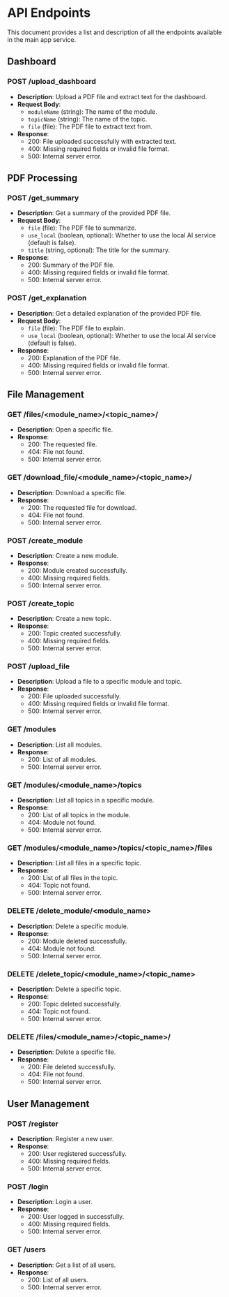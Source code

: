 # API Endpoints

This document provides a list and description of all the endpoints available in the main app service.

## Dashboard

### POST /upload_dashboard
- **Description**: Upload a PDF file and extract text for the dashboard.
- **Request Body**:
  - `moduleName` (string): The name of the module.
  - `topicName` (string): The name of the topic.
  - `file` (file): The PDF file to extract text from.
- **Response**:
  - 200: File uploaded successfully with extracted text.
  - 400: Missing required fields or invalid file format.
  - 500: Internal server error.

## PDF Processing

### POST /get_summary
- **Description**: Get a summary of the provided PDF file.
- **Request Body**:
  - `file` (file): The PDF file to summarize.
  - `use_local` (boolean, optional): Whether to use the local AI service (default is false).
  - `title` (string, optional): The title for the summary.
- **Response**:
  - 200: Summary of the PDF file.
  - 400: Missing required fields or invalid file format.
  - 500: Internal server error.

### POST /get_explanation
- **Description**: Get a detailed explanation of the provided PDF file.
- **Request Body**:
  - `file` (file): The PDF file to explain.
  - `use_local` (boolean, optional): Whether to use the local AI service (default is false).
- **Response**:
  - 200: Explanation of the PDF file.
  - 400: Missing required fields or invalid file format.
  - 500: Internal server error.

## File Management

### GET /files/<module_name>/<topic_name>/<filename>
- **Description**: Open a specific file.
- **Response**:
  - 200: The requested file.
  - 404: File not found.
  - 500: Internal server error.

### GET /download_file/<module_name>/<topic_name>/<filename>
- **Description**: Download a specific file.
- **Response**:
  - 200: The requested file for download.
  - 404: File not found.
  - 500: Internal server error.

### POST /create_module
- **Description**: Create a new module.
- **Response**:
  - 200: Module created successfully.
  - 400: Missing required fields.
  - 500: Internal server error.

### POST /create_topic
- **Description**: Create a new topic.
- **Response**:
  - 200: Topic created successfully.
  - 400: Missing required fields.
  - 500: Internal server error.

### POST /upload_file
- **Description**: Upload a file to a specific module and topic.
- **Response**:
  - 200: File uploaded successfully.
  - 400: Missing required fields or invalid file format.
  - 500: Internal server error.

### GET /modules
- **Description**: List all modules.
- **Response**:
  - 200: List of all modules.
  - 500: Internal server error.

### GET /modules/<module_name>/topics
- **Description**: List all topics in a specific module.
- **Response**:
  - 200: List of all topics in the module.
  - 404: Module not found.
  - 500: Internal server error.

### GET /modules/<module_name>/topics/<topic_name>/files
- **Description**: List all files in a specific topic.
- **Response**:
  - 200: List of all files in the topic.
  - 404: Topic not found.
  - 500: Internal server error.

### DELETE /delete_module/<module_name>
- **Description**: Delete a specific module.
- **Response**:
  - 200: Module deleted successfully.
  - 404: Module not found.
  - 500: Internal server error.

### DELETE /delete_topic/<module_name>/<topic_name>
- **Description**: Delete a specific topic.
- **Response**:
  - 200: Topic deleted successfully.
  - 404: Topic not found.
  - 500: Internal server error.

### DELETE /files/<module_name>/<topic_name>/<filename>
- **Description**: Delete a specific file.
- **Response**:
  - 200: File deleted successfully.
  - 404: File not found.
  - 500: Internal server error.

## User Management

### POST /register
- **Description**: Register a new user.
- **Response**:
  - 200: User registered successfully.
  - 400: Missing required fields.
  - 500: Internal server error.

### POST /login
- **Description**: Login a user.
- **Response**:
  - 200: User logged in successfully.
  - 400: Missing required fields.
  - 500: Internal server error.

### GET /users
- **Description**: Get a list of all users.
- **Response**:
  - 200: List of all users.
  - 500: Internal server error.
